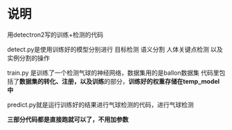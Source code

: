 # 说明
用detectron2写的训练+检测的代码

detect.py是使用训练好的模型分别进行 目标检测 语义分割 人体关键点检测 以及实例分割的操作

train.py 是训练了一个检测气球的神经网络，数据集用的是ballon数据集 代码里包括了**数据集的转化、注册，以及训练**的部分，**训练好的权重存储在temp_model中**

predict.py就是运行训练好的结果进行气球检测的代码，进行气球检测

**三部分代码都是直接跑就可以了，不用加参数**
